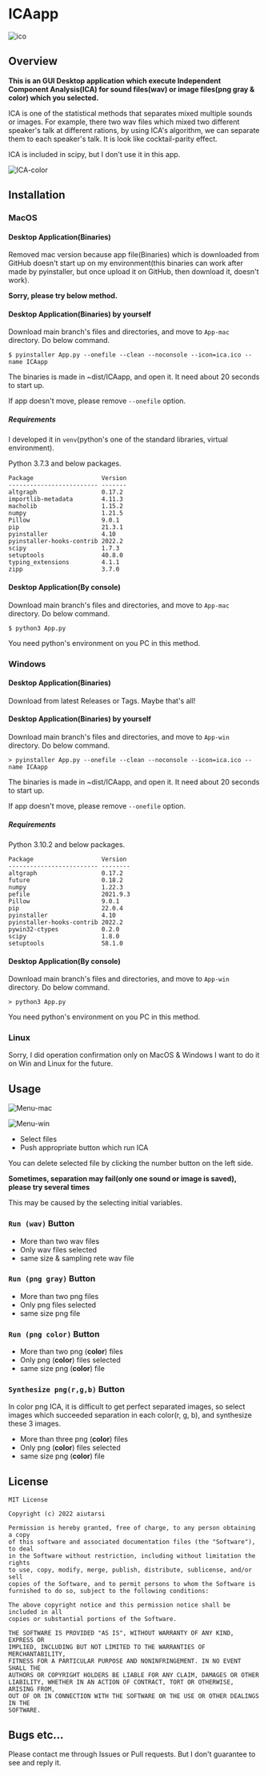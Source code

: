 # ICAapp

![ico](App-mac/ica.ico)

## Overview

**This is an GUI Desktop application which execute Independent Component Analysis(ICA) for sound files(wav) or image files(png gray & color) which you selected.**

ICA is one of the statistical methods that separates mixed multiple sounds or images. For example, there two wav files which mixed two different speaker's talk at different rations, by using ICA's algorithm, we can separate them to each speaker's talk. It is look like cocktail-parity effect.

ICA is included in scipy, but I don't use it in this app.

![ICA-color](img/ICA-color.png)

## Installation

### MacOS

#### Desktop Application(Binaries)

Removed mac version because app file(Binaries) which is downloaded from GitHub doesn't start up on my environment(this binaries can work after made by pyinstaller, but once upload it on GitHub, then download it, doesn't work).

**Sorry, please try below method.**

#### Desktop Application(Binaries) by yourself

Download main branch's files and directories, and move to `App-mac` directory.
Do below command.

```
$ pyinstaller App.py --onefile --clean --noconsole --icon=ica.ico --name ICAapp
```

The binaries is made in ~dist/ICAapp, and open it. It need about 20 seconds to start up.

If app doesn't move, please remove `--onefile` option.

##### Requirements

I developed it in `venv`(python's one of the standard libraries, virtual environment).

Python 3.7.3 and below packages.

```
Package                   Version
------------------------- -------
altgraph                  0.17.2
importlib-metadata        4.11.3
macholib                  1.15.2
numpy                     1.21.5
Pillow                    9.0.1
pip                       21.3.1
pyinstaller               4.10
pyinstaller-hooks-contrib 2022.2
scipy                     1.7.3
setuptools                40.8.0
typing_extensions         4.1.1
zipp                      3.7.0
```

#### Desktop Application(By console)

Download main branch's files and directories, and move to `App-mac` directory.
Do below command.

```
$ python3 App.py
```

You need python's environment on you PC in this method.

### Windows

#### Desktop Application(Binaries)

Download from latest Releases or Tags. Maybe that's all!

#### Desktop Application(Binaries) by yourself

Download main branch's files and directories, and move to `App-win` directory.
Do below command.

```
> pyinstaller App.py --onefile --clean --noconsole --icon=ica.ico --name ICAapp
```

The binaries is made in ~dist/ICAapp, and open it. It need about 20 seconds to start up.

If app doesn't move, please remove `--onefile` option.

##### Requirements

Python 3.10.2 and below packages.

```
Package                   Version
------------------------- --------
altgraph                  0.17.2
future                    0.18.2
numpy                     1.22.3
pefile                    2021.9.3
Pillow                    9.0.1
pip                       22.0.4
pyinstaller               4.10
pyinstaller-hooks-contrib 2022.2
pywin32-ctypes            0.2.0
scipy                     1.8.0
setuptools                58.1.0
```

#### Desktop Application(By console)

Download main branch's files and directories, and move to `App-win` directory.
Do below command.

```
> python3 App.py
```

You need python's environment on you PC in this method.

### Linux

Sorry, I did operation confirmation only on MacOS & Windows I want to do it on Win and Linux for the future.

## Usage

![Menu-mac](/img/Menu-mac.png)

![Menu-win](/img/Menu-win.png)

- Select files
- Push appropriate button which run ICA

You can delete selected file by clicking the number button on the left side.

**Sometimes, separation may fail(only one sound or image is saved), please try several times**

This may be caused by the selecting initial variables.

### `Run (wav)` Button

- More than two wav files
- Only wav files selected
- same size & sampling rete wav file

### `Run (png gray)` Button

- More than two png files
- Only png files selected
- same size png file

### `Run (png color)` Button

- More than two png (**color**) files
- Only png (**color**) files selected
- same size png (**color**) file

### `Synthesize png(r,g,b)` Button

In color png ICA, it is difficult to get perfect separated images, so select images which succeeded separation in each color(r, g, b), and synthesize these 3 images.

- More than three png (**color**) files
- Only png (**color**) files selected
- same size png (**color**) file

## License

```
MIT License

Copyright (c) 2022 aiutarsi

Permission is hereby granted, free of charge, to any person obtaining a copy
of this software and associated documentation files (the "Software"), to deal
in the Software without restriction, including without limitation the rights
to use, copy, modify, merge, publish, distribute, sublicense, and/or sell
copies of the Software, and to permit persons to whom the Software is
furnished to do so, subject to the following conditions:

The above copyright notice and this permission notice shall be included in all
copies or substantial portions of the Software.

THE SOFTWARE IS PROVIDED "AS IS", WITHOUT WARRANTY OF ANY KIND, EXPRESS OR
IMPLIED, INCLUDING BUT NOT LIMITED TO THE WARRANTIES OF MERCHANTABILITY,
FITNESS FOR A PARTICULAR PURPOSE AND NONINFRINGEMENT. IN NO EVENT SHALL THE
AUTHORS OR COPYRIGHT HOLDERS BE LIABLE FOR ANY CLAIM, DAMAGES OR OTHER
LIABILITY, WHETHER IN AN ACTION OF CONTRACT, TORT OR OTHERWISE, ARISING FROM,
OUT OF OR IN CONNECTION WITH THE SOFTWARE OR THE USE OR OTHER DEALINGS IN THE
SOFTWARE.
```

## Bugs etc...

Please contact me through Issues or Pull requests. But I don't guarantee to see and reply it.

